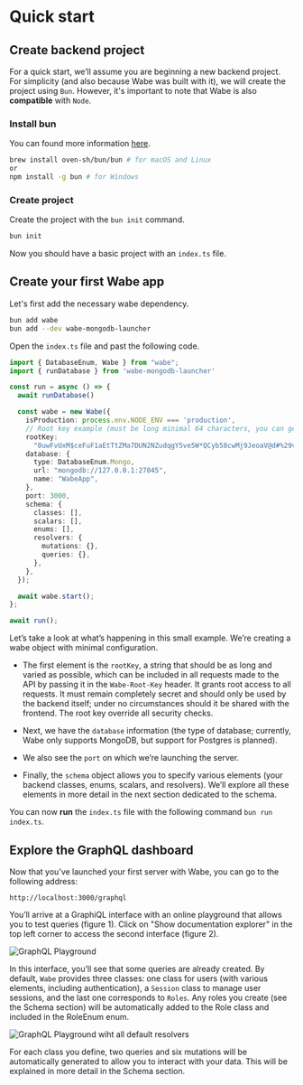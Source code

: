 # Quick start

## Create backend project

For a quick start, we’ll assume you are beginning a new backend project. For simplicity (and also because Wabe was built with it), we will create the project using `Bun`. However, it's important to note that Wabe is also **compatible** with `Node`.

### Install bun

You can found more information [here](https://bun.sh/docs/installation#installing).

```sh
brew install oven-sh/bun/bun # for macOS and Linux
or
npm install -g bun # for Windows
```

### Create project

Create the project with the `bun init` command.

```sh
bun init
```

Now you should have a basic project with an `index.ts` file.

## Create your first Wabe app

Let's first add the necessary wabe dependency.

```sh
bun add wabe
bun add --dev wabe-mongodb-launcher
```

Open the `index.ts` file and past the following code.

```ts
import { DatabaseEnum, Wabe } from "wabe";
import { runDatabase } from 'wabe-mongodb-launcher'

const run = async () => {
  await runDatabase()

  const wabe = new Wabe({
    isProduction: process.env.NODE_ENV === 'production',
    // Root key example (must be long minimal 64 characters, you can generate it online)
    rootKey:
      "0uwFvUxM$ceFuF1aEtTtZMa7DUN2NZudqgY5ve5W*QCyb58cwMj9JeoaV@d#%29v&aJzswuudVU1%nAT+rxS0Bh&OkgBYc0PH18*",
    database: {
      type: DatabaseEnum.Mongo,
      url: "mongodb://127.0.0.1:27045",
      name: "WabeApp",
    },
    port: 3000,
    schema: {
      classes: [],
      scalars: [],
      enums: [],
      resolvers: {
        mutations: {},
        queries: {},
      },
    },
  });

  await wabe.start();
};

await run();
```

Let’s take a look at what’s happening in this small example. We’re creating a wabe object with minimal configuration.

- The first element is the `rootKey`, a string that should be as long and varied as possible, which can be included in all requests made to the API by passing it in the `Wabe-Root-Key` header. It grants root access to all requests. It must remain completely secret and should only be used by the backend itself; under no circumstances should it be shared with the frontend. The root key override all security checks.

- Next, we have the `database` information (the type of database; currently, Wabe only supports MongoDB, but support for Postgres is planned).

- We also see the `port` on which we’re launching the server.

- Finally, the `schema` object allows you to specify various elements (your backend classes, enums, scalars, and resolvers). We’ll explore all these elements in more detail in the next section dedicated to the schema.

You can now **run** the `index.ts` file with the following command `bun run index.ts`.

## Explore the GraphQL dashboard

Now that you’ve launched your first server with Wabe, you can go to the following address:

`http://localhost:3000/graphql`

You’ll arrive at a GraphiQL interface with an online playground that allows you to test queries (figure 1). Click on "Show documentation explorer" in the top left corner to access the second interface (figure 2).

![GraphQL Playground](/graphqlPlayground.webp)

In this interface, you’ll see that some queries are already created. By default, `Wabe` provides three classes: one class for users (with various elements, including authentication), a `Session` class to manage user sessions, and the last one corresponds to `Roles`. Any roles you create (see the Schema section) will be automatically added to the Role class and included in the RoleEnum enum.

![GraphQL Playground wiht all default resolvers](/graphqlPlayground2.webp)

For each class you define, two queries and six mutations will be automatically generated to allow you to interact with your data. This will be explained in more detail in the Schema section.
